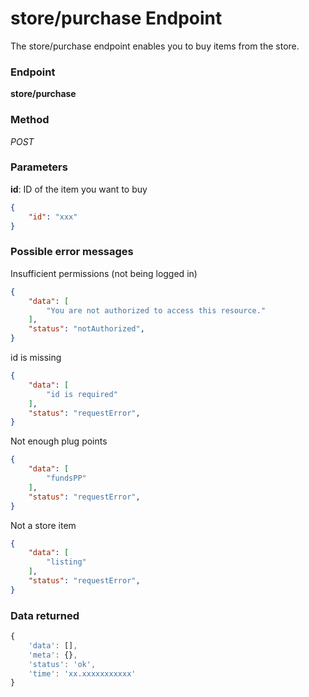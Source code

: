 # store/purchase Endpoint

The store/purchase endpoint enables you to buy items from the store.

### Endpoint

**store/purchase**

### Method

_POST_

### Parameters

**id**: ID of the item you want to buy

```json
{
    "id": "xxx"
}
```

### Possible error messages

Insufficient permissions (not being logged in)
```json
{
    "data": [
        "You are not authorized to access this resource."
    ],
    "status": "notAuthorized",
}
```

id is missing
```json
{
    "data": [
        "id is required"
    ],
    "status": "requestError",
}
```

Not enough plug points
```json
{
    "data": [
        "fundsPP"
    ],
    "status": "requestError",
}
```

Not a store item
```json
{
    "data": [
        "listing"
    ],
    "status": "requestError",
}
```

### Data returned

```js
{
    'data': [],
    'meta': {},
    'status': 'ok',
    'time': 'xx.xxxxxxxxxxx'
}
```